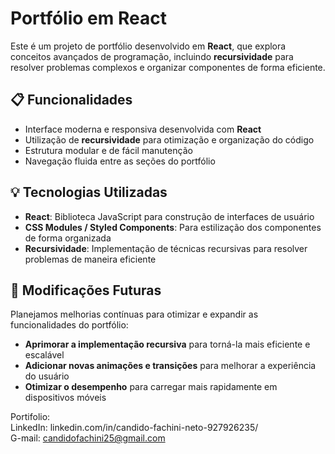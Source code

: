 # Portfólio em React

Este é um projeto de portfólio desenvolvido em **React**, que explora conceitos avançados de programação, incluindo **recursividade** para resolver problemas complexos e organizar componentes de forma eficiente.

## 📋 Funcionalidades

- Interface moderna e responsiva desenvolvida com **React**
- Utilização de **recursividade** para otimização e organização do código
- Estrutura modular e de fácil manutenção
- Navegação fluida entre as seções do portfólio

## 💡 Tecnologias Utilizadas

- **React**: Biblioteca JavaScript para construção de interfaces de usuário
- **CSS Modules / Styled Components**: Para estilização dos componentes de forma organizada
- **Recursividade**: Implementação de técnicas recursivas para resolver problemas de maneira eficiente

## 🔧 Modificações Futuras

Planejamos melhorias contínuas para otimizar e expandir as funcionalidades do portfólio:

- **Aprimorar a implementação recursiva** para torná-la mais eficiente e escalável
- **Adicionar novas animações e transições** para melhorar a experiência do usuário
- **Otimizar o desempenho** para carregar mais rapidamente em dispositivos móveis

Portifolio:   
LinkedIn: linkedin.com/in/candido-fachini-neto-927926235/  
G-mail: candidofachini25@gmail.com
